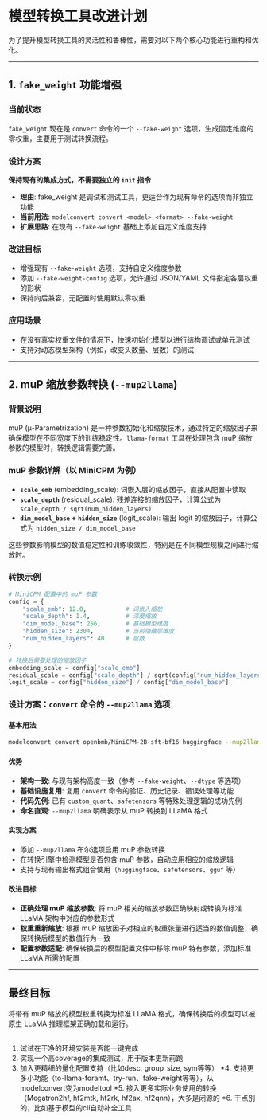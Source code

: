 # 模型转换工具改进计划

为了提升模型转换工具的灵活性和鲁棒性，需要对以下两个核心功能进行重构和优化。

---

## 1. `fake_weight` 功能增强

### 当前状态
`fake_weight` 现在是 `convert` 命令的一个 `--fake-weight` 选项，生成固定维度的零权重，主要用于测试转换流程。

### 设计方案
**保持现有的集成方式，不需要独立的 `init` 指令**

- **理由**: fake_weight 是调试和测试工具，更适合作为现有命令的选项而非独立功能
- **当前用法**: `modelconvert convert <model> <format> --fake-weight`
- **扩展思路**: 在现有 `--fake-weight` 基础上添加自定义维度支持

### 改进目标
- 增强现有 `--fake-weight` 选项，支持自定义维度参数
- 添加 `--fake-weight-config` 选项，允许通过 JSON/YAML 文件指定各层权重的形状
- 保持向后兼容，无配置时使用默认零权重

### 应用场景
- 在没有真实权重文件的情况下，快速初始化模型以进行结构调试或单元测试
- 支持对动态模型架构（例如，改变头数量、层数）的测试

---

## 2. muP 缩放参数转换 (`--mup2llama`)

### 背景说明
muP (μ-Parametrization) 是一种参数初始化和缩放技术，通过特定的缩放因子来确保模型在不同宽度下的训练稳定性。`llama-format` 工具在处理包含 muP 缩放参数的模型时，转换逻辑需要完善。

### muP 参数详解（以 MiniCPM 为例）
- **`scale_emb`** (embedding_scale): 词嵌入层的缩放因子，直接从配置中读取
- **`scale_depth`** (residual_scale): 残差连接的缩放因子，计算公式为 `scale_depth / sqrt(num_hidden_layers)`
- **`dim_model_base` + `hidden_size`** (logit_scale): 输出 logit 的缩放因子，计算公式为 `hidden_size / dim_model_base`

这些参数影响模型的数值稳定性和训练收敛性，特别是在不同模型规模之间进行缩放时。

### 转换示例
```python
# MiniCPM 配置中的 muP 参数
config = {
    "scale_emb": 12.0,           # 词嵌入缩放
    "scale_depth": 1.4,          # 深度缩放  
    "dim_model_base": 256,       # 基础模型维度
    "hidden_size": 2304,         # 当前隐藏层维度
    "num_hidden_layers": 40      # 层数
}

# 转换后需要处理的缩放因子
embedding_scale = config["scale_emb"]                                          # = 12.0
residual_scale = config["scale_depth"] / sqrt(config["num_hidden_layers"])     # = 1.4 / 6.32 ≈ 0.22
logit_scale = config["hidden_size"] / config["dim_model_base"]                 # = 2304 / 256 = 9.0
```

### 设计方案：`convert` 命令的 `--mup2llama` 选项

#### 基本用法
```bash
modelconvert convert openbmb/MiniCPM-2B-sft-bf16 huggingface --mup2llama
```

#### 优势
- **架构一致**: 与现有架构高度一致（参考 `--fake-weight`、`--dtype` 等选项）
- **基础设施复用**: 复用 `convert` 命令的验证、历史记录、错误处理等功能
- **代码先例**: 已有 `custom_quant`、`safetensors` 等特殊处理逻辑的成功先例
- **命名直观**: `--mup2llama` 明确表示从 muP 转换到 LLaMA 格式

#### 实现方案
- 添加 `--mup2llama` 布尔选项启用 muP 参数转换
- 在转换引擎中检测模型是否包含 muP 参数，自动应用相应的缩放逻辑
- 支持与现有输出格式组合使用（`huggingface`、`safetensors`、`gguf` 等）

#### 改进目标
- **正确处理 muP 缩放参数**: 将 muP 相关的缩放参数正确映射或转换为标准 LLaMA 架构中对应的参数形式
- **权重重新缩放**: 根据 muP 缩放因子对相应的权重张量进行适当的数值调整，确保转换后模型的数值行为一致
- **配置参数适配**: 确保转换后的模型配置文件中移除 muP 特有参数，添加标准 LLaMA 所需的配置

---

## 最终目标

将带有 muP 缩放的模型权重转换为标准 LLaMA 格式，确保转换后的模型可以被原生 LLaMA 推理框架正确加载和运行。




##
1. 试试在干净的环境安装是否能一键完成 
2. 实现一个高coverage的集成测试，用于版本更新前跑
3. 加入更精细的量化配置支持（比如desc, group_size, sym等等）
*4. 支持更多小功能（to-llama-foramt、try-run、fake-weight等等），从modelconvert变为modeltool
*5. 接入更多实际业务使用的转换（Megatron2hf, hf2mtk, hf2rk, hf2ax, hf2qnn），大多是闭源的
*6. 干点别的，比如基于模型的cli自动补全工具